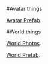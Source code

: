 
#Avatar things

[Avatar Prefab](./VRChat/Avatar/Prefabs).


#World things

[World Photos](./Photos/Live/Landscape).

[World Prefab](./VRChat/World/Prefabs).

